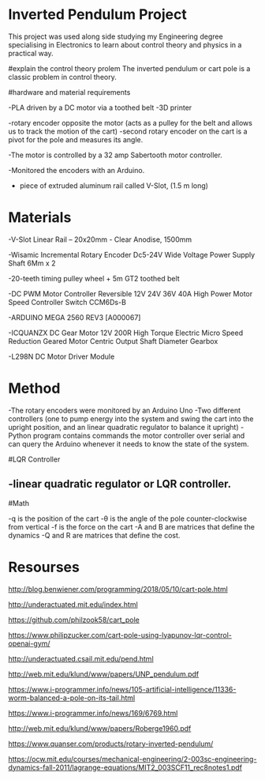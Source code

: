 # Inverted Pendulum Project 

This project was used along side studying my Engineering degree specialising in Electronics to learn about control theory and physics in a practical way. 

#explain the control theory prolem 
The inverted pendulum or cart pole is a classic problem in control theory.

#hardware and material requirements 

-PLA driven by a DC motor via a toothed belt
-3D printer 

-rotary encoder opposite the motor (acts as a pulley for the belt and allows us to track the motion of the cart)
-second rotary encoder on the cart is a pivot for the pole and measures its angle. 

-The motor is controlled by a 32 amp Sabertooth motor controller.

-Monitored the encoders with an Arduino.

- piece of extruded aluminum rail called V-Slot, (1.5 m long)

# Materials 

-V-Slot Linear Rail – 20x20mm - Clear Anodise, 1500mm

-Wisamic Incremental Rotary Encoder Dc5-24V Wide Voltage Power Supply Shaft 6Mm x 2

-20-teeth timing pulley wheel + 5m GT2 toothed belt

-DC PWM Motor Controller Reversible 12V 24V 36V 40A High Power Motor Speed Controller Switch CCM6Ds-B

-ARDUINO MEGA 2560 REV3 [A000067]

-ICQUANZX DC Gear Motor 12V 200R High Torque Electric Micro Speed Reduction Geared Motor Centric Output Shaft Diameter Gearbox

-L298N DC Motor Driver Module

# Method


-The rotary encoders were monitored by an Arduino Uno
-Two different controllers (one to pump energy into the system and swing the cart into the upright position, and an linear quadratic regulator to balance it upright)
-Python program contains commands the motor controller over serial and can query the Arduino whenever it needs to know the state of the system.

#LQR Controller

-linear quadratic regulator or LQR controller. 
-

#Math 

-q is the position of the cart
-θ is the angle of the pole counter-clockwise from vertical 
-f is the force on the cart
-A and B are matrices that define the dynamics
-Q and R are matrices that define the cost. 


# Resourses 

http://blog.benwiener.com/programming/2018/05/10/cart-pole.html

http://underactuated.mit.edu/index.html

https://github.com/philzook58/cart_pole

https://www.philipzucker.com/cart-pole-using-lyapunov-lqr-control-openai-gym/

http://underactuated.csail.mit.edu/pend.html

http://web.mit.edu/klund/www/papers/UNP_pendulum.pdf

https://www.i-programmer.info/news/105-artificial-intelligence/11336-worm-balanced-a-pole-on-its-tail.html

https://www.i-programmer.info/news/169/6769.html

http://web.mit.edu/klund/www/papers/Roberge1960.pdf

https://www.quanser.com/products/rotary-inverted-pendulum/

https://ocw.mit.edu/courses/mechanical-engineering/2-003sc-engineering-dynamics-fall-2011/lagrange-equations/MIT2_003SCF11_rec8notes1.pdf

